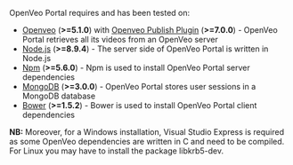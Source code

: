 OpenVeo Portal requires and has been tested on:

- [Openveo](https://github.com/veo-labs/openveo-core) (**&gt;=5.1.0**) with [Openveo Publish Plugin](https://github.com/veo-labs/openveo-publish) (**&gt;=7.0.0**) - OpenVeo Portal retrieves all its videos from an OpenVeo server
- [Node.js](https://nodejs.org/en/) (**&gt;=8.9.4**) - The server side of OpenVeo Portal is written in Node.js
- [Npm](https://www.npmjs.com/) (**&gt;=5.6.0**) - Npm is used to install OpenVeo Portal server dependencies
- [MongoDB](https://www.mongodb.org/) (**&gt;=3.0.0**) - OpenVeo Portal stores user sessions in a MongoDB database
- [Bower](http://bower.io/) (**&gt;=1.5.2**) - Bower is used to install OpenVeo Portal client dependencies

**NB:** Moreover, for a Windows installation, Visual Studio Express is required as some OpenVeo dependencies are written in C and need to be compiled. For Linux you may have to install the package libkrb5-dev.
